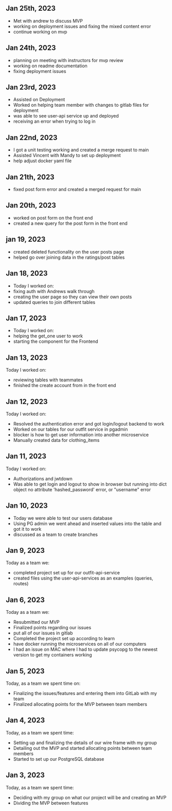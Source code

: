 ## Jan 25th, 2023
- Met with andrew to discuss MVP
- working on deployment issues and fixing the mixed content error
- continue working on mvp


## Jan 24th, 2023
- planning on meeting with instructors for mvp review
- working on readme documentation
- fixing deployment issues



## Jan 23rd, 2023
- Assisted on Deployment
- Worked on helping team member with changes to gitlab files for deployment
- was able to see user-api service up and deployed
- receiving an error when trying to log in


## Jan 22nd, 2023
- I got a unit testing working and created a merge request to main
- Assisted Vincent with Mandy to set up deployment
- help adjust docker yaml file

## Jan 21th, 2023
- fixed post form error and created a merged request for main

## Jan 20th, 2023
- worked on post form on the front end
- created a new query for the post form in the front end

## jan 19, 2023
- created deleted functionality on the user posts page
- helped go over joining data in the ratings/post tables

## Jan 18, 2023
- Today I worked on:
- fixing auth with Andrews walk through
- creating the user page so they can view their own posts
- updated queries to join different tables

## Jan 17, 2023
- Today I worked on:
- helping the get_one user to work
- starting the component for the Frontend

## Jan 13, 2023

Today I worked on:
- reviewing tables with teammates
- finished the create account from in the front end

## Jan 12, 2023
Today I worked on:

- Resolved the authentication error and got login/logout backend to work
- Worked on our tables for our outfit service in pgadmin
- blocker is how to get user information into another microservice
- Manually created data for clothing_items

## Jan 11, 2023
Today I worked on:

- Authorizations and jwtdown
- Was able to get login and logout to show in browser but running into dict object no attribute 'hashed_password' error, or "username" error

## Jan 10, 2023
- Today we were able to test our users database
- Using PG admin we went ahead and inserted values into the table and got it to work
- discussed as a team to create branches

## Jan 9, 2023
Today as a team we:
- completed project set up for our outfit-api-service
- created files using the user-api-services as an examples (queries, routes)

## Jan 6, 2023
Today as a team we:
- Resubmitted our MVP
- Finalized points regarding our issues
- put all of our issues in gitlab
- Completed the project set up according to learn
- have docker running the microservices on all of our computers
- I had an issue on MAC where I had to update psycopg to the newest version to get my containers working

## Jan 5, 2023
Today, as a team we spent time on:

- Finalizing the issues/features and entering them into GitLab with my team
- Finalized allocating points for the MVP between team members

## Jan 4, 2023
Today, as a team we spent time:

- Setting up and finalizing the details of our wire frame with my group
- Detailing out the MVP and started allocating points between team members
- Started to set up our PostgreSQL database

## Jan 3, 2023
Today, as a team we spent time:

- Deciding with my group on what our project will be and creating an MVP
- Dividing the MVP between features
